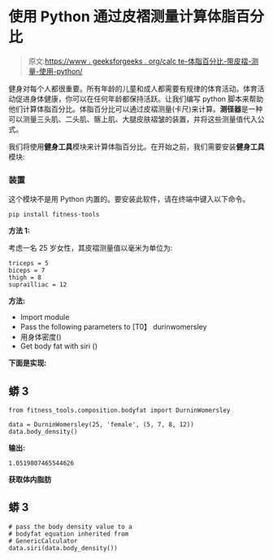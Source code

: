 # 使用 Python 通过皮褶测量计算体脂百分比

> 原文:[https://www . geeksforgeeks . org/calc te-体脂百分比-带皮褶-测量-使用-python/](https://www.geeksforgeeks.org/calulate-bodyfat-percentage-with-skinfold-measurements-using-python/)

健身对每个人都很重要。所有年龄的儿童和成人都需要有规律的体育活动。体育活动促进身体健康，你可以在任何年龄都保持活跃。让我们编写 python 脚本来帮助他们计算体脂百分比。体脂百分比可以通过皮褶测量(卡尺)来计算。**测径器**是一种可以测量三头肌、二头肌、髂上肌、大腿皮肤褶皱的装置，并将这些测量值代入公式。

我们将使用**健身工具**模块来计算体脂百分比。在开始之前，我们需要安装**健身工具**模块:

### 装置

这个模块不是用 Python 内置的。要安装此软件，请在终端中键入以下命令。

```
pip install fitness-tools
```

**方法 1:**

考虑一名 25 岁女性，其皮褶测量值以毫米为单位为:

```
triceps = 5
biceps = 7
thigh = 8
suprailliac = 12
```

**方法:**

*   Import module
*   Pass the following parameters to [T0】 durinwomersley
*   用身体密度()
*   Get body fat with siri ()

**下面是实现:**

## 蟒 3

```
from fitness_tools.composition.bodyfat import DurninWomersley

data = DurninWomersley(25, 'female', (5, 7, 8, 12))
data.body_density()
```

**输出:**

```
1.0519807465544626
```

**获取体内脂肪**

## 蟒 3

```
# pass the body density value to a
# bodyfat equation inherited from
# GenericCalculator
data.siri(data.body_density())
```